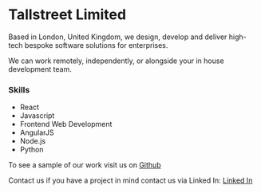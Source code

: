 # Tallstreet Limited

Based in London, United Kingdom, we design, develop and deliver high-tech bespoke software solutions for enterprises. 

We can work remotely, independently, or alongside your in house development team. 

### Skills 

* React
* Javascript
* Frontend Web Development
* AngularJS
* Node.js
* Python

To see a sample of our work visit us on [Github](https://github.com/tallstreet)

Contact us if you have a project in mind contact us via Linked In: [Linked In](https://www.linkedin.com/in/garybroberts/) 
